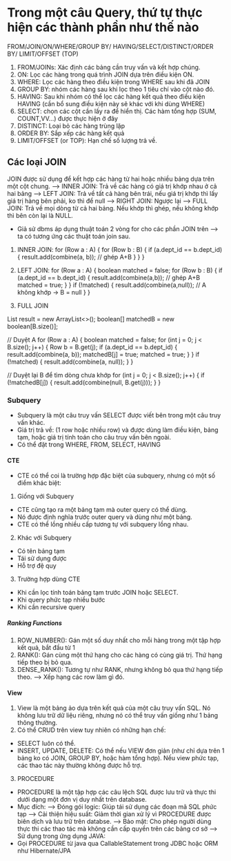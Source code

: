 # Trong một câu Query, thứ tự thực hiện các thành phần như thế nào
FROM/JOIN/ON/WHERE/GROUP BY/ HAVING/SELECT/DISTINCT/ORDER BY/ LIMIT/OFFSET (TOP)
1. FROM/JOINs: Xác định các bảng cần truy vấn và kết hợp chúng.
2. ON: Lọc các hàng trong quá trình JOIN dựa trên điều kiện ON.
3. WHERE: Lọc các hàng theo điều kiện trong WHERE sau khi đã JOIN
4. GROUP BY: nhóm các hàng sau khi lọc theo 1 tiêu chí vào cột nào đó.
5. HAVING: Sau khi nhóm có thể lọc các hàng kết quả theo điều kiện HAVING (cần bổ sung điều kiện này sẽ khác với khi dùng WHERE)
6. SELECT: chọn các cột cần lấy ra để hiển thị. Các hàm tổng hợp (SUM, COUNT,VV...) được thực hiện ở đây
7. DISTINCT: Loại bỏ các hàng trùng lặp
8. ORDER BY: Sắp xếp các hàng kết quả
9. LIMIT/OFFSET (or TOP): Hạn chế số lượng trả về.

## Các loại JOIN
JOIN được sử dụng để kết hợp các hàng từ hai hoặc nhiều bảng dựa trên một cột chung.
--> INNER JOIN: Trả về các hàng có giá trị khớp nhau ở cả hai bảng
--> LEFT JOIN: Trả về tất cả hàng bên trái, nếu giá trị khớp thì lấy giá trị hàng bên phải, ko thì để null
--> RIGHT JOIN: Ngược lại
--> FULL JOIN: Trả về mọi dòng từ cả hai bảng. Nếu khớp thì ghép, nếu không khớp thì bên còn lại là NULL.

- Giả sử dbms áp dụng thuật toán 2 vòng for cho các phần JOIN trên --> ta có tương ứng các thuật toán join sau.
1. INNER JOIN:
for (Row a : A) {
    for (Row b : B) {
        if (a.dept_id == b.dept_id) {
            result.add(combine(a, b)); // ghép A+B
        }
    }
}

2. LEFT JOIN:
for (Row a : A) {
    boolean matched = false;
    for (Row b : B) {
        if (a.dept_id == b.dept_id) {
            result.add(combine(a,b)); // ghép A+B
            matched = true;
        }
    }
    if (!matched) {
        result.add(combine(a,null)); // A không khớp → B = null
    }
}

3. FULL JOIN

List<ResultRow> result = new ArrayList<>();
boolean[] matchedB = new boolean[B.size()];

// Duyệt A
for (Row a : A) {
    boolean matched = false;
    for (int j = 0; j < B.size(); j++) {
        Row b = B.get(j);
        if (a.dept_id == b.dept_id) {
            result.add(combine(a, b));
            matchedB[j] = true;
            matched = true;
        }
    }
    if (!matched) {
        result.add(combine(a, null));
    }
}

// Duyệt lại B để tìm dòng chưa khớp
for (int j = 0; j < B.size(); j++) {
    if (!matchedB[j]) {
        result.add(combine(null, B.get(j)));
    }
}

### Subquery
- Subquery là một câu truy vấn SELECT được viết bên trong một câu truy vấn khác.
- Giá trị trả về: (1 row hoặc nhiều row) và được dùng làm điều kiện, bảng tạm, hoặc giá trị tính toán cho câu truy vấn bên ngoài.
- Có thể đặt trong WHERE, FROM, SELECT, HAVING


#### CTE
- CTE có thể coi là trường hợp đặc biệt của subquery, nhưng có một số điểm khác biệt:
1. Giống với Subquery
- CTE cũng tạo ra một bảng tạm mà outer query có thể dùng.
- Nó được định nghĩa trước outer query và dùng như một bảng.
- CTE có thể lồng nhiều cấp tương tự với subquery lồng nhau.
2. Khác với Subquery
- Có tên bảng tạm
- Tái sử dụng được
- Hỗ trợ đệ quy
3. Trường hợp dùng CTE
- Khi cần lọc tính toán bảng tạm trước JOIN hoặc SELECT.
- Khi query phức tạp nhiều bước
- Khi cần recursive query

##### Ranking Functions
1. ROW_NUMBER(): Gán một số duy nhất cho mỗi hàng trong một tập hợp kết quả, bắt đầu từ 1
2. RANK(): Gán cùng một thứ hạng cho các hàng có cùng giá trị. Thứ hạng tiếp theo bị bỏ qua.
3. DENSE_RANK(): Tương tự như RANK, nhưng không bỏ qua thứ hạng tiếp theo.
--> Xếp hạng các row làm gì đó.

#### View
1. View là một bảng ảo dựa trên kết quả của một câu truy vấn SQL. Nó không lưu trữ dữ liệu riêng, nhưng nó có thể truy vấn giống như 1 bảng thông thường.
2. Có thể CRUD trên view tuy nhiên có những hạn chế:  
- SELECT luôn có thể. 
- INSERT, UPDATE, DELETE: Có thể nếu VIEW đơn giản (như chỉ dựa trên 1 bảng ko có JOIN, GROUP BY, hoặc hàm tổng hợp). Nếu view phức tạp, các thao tác này thường không được hỗ trợ.
3. PROCEDURE 
- PROCEDURE là một tập hợp các câu lệch SQL được lưu trữ và thực thi dưới dạng một đơn vị duy nhất trên database.
- Mục đích:
--> Đóng gói logic: Giúp tái sử dụng các đoạn mã SQL phức tạp
--> Cải thiện hiệu suất: Giảm thời gian xử lý vì PROCEDURE được biên dịch và lưu trữ trên databse.
--> Bảo mật: Cho phép người dùng thực thi các thao tác mà không cần cấp quyền trên các bảng cơ sở
--> Sử dụng trong ứng dụng JAVA:
- Gọi PROCEDURE từ java qua CallableStatement trong JDBC hoặc ORM như Hibernate/JPA